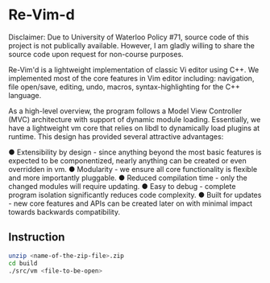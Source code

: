 # Re-Vim-d

Disclaimer: Due to University of Waterloo Policy #71, source code of this project is not publically available. However, I am gladly willing to share the source code upon request for non-course purposes.

Re-Vim'd is a lightweight implementation of classic Vi editor using C++. 
We implemented most of the core features in Vim editor including: navigation, file open/save, editing, undo, macros, syntax-highlighting for the C++ language.

As a high-level overview, the program follows a Model View Controller (MVC) architecture
with support of dynamic module loading. 
Essentially, we have a lightweight vm core that relies on libdl to
dynamically load plugins at runtime. This design has provided several attractive advantages:

● Extensibility by design - since anything beyond the most basic features is expected to be
componentized, nearly anything can be created or even overridden in vm.
● Modularity - we ensure all core functionality is flexible and more importantly pluggable.
● Reduced compilation time - only the changed modules will require updating.
● Easy to debug - complete program isolation significantly reduces code complexity.
● Built for updates - new core features and APIs can be created later on with minimal impact
towards backwards compatibility.

## Instruction 
``` bash
unzip <name-of-the-zip-file>.zip
cd build
./src/vm <file-to-be-open>
```
